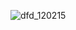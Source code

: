 ![dfd_120215](https://cloud.githubusercontent.com/assets/11740062/11537828/913aa62e-98e4-11e5-86ed-7b71c3f9a8bc.png)




